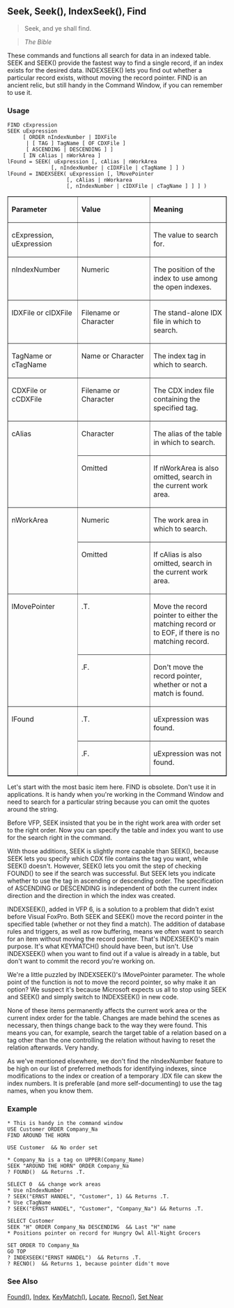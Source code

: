 ## Seek, Seek(), IndexSeek(), Find

>Seek, and ye shall find.

>*The Bible*

These commands and functions all search for data in an indexed table. SEEK and SEEK() provide the fastest way to find a single record, if an index exists for the desired data. INDEXSEEK() lets you find out whether a particular record exists, without moving the record pointer. FIND is an ancient relic, but still handy in the Command Window, if you can remember to use it.

### Usage

```foxpro
FIND cExpression
SEEK uExpression
     [ ORDER nIndexNumber | IDXFile
      | [ TAG ] TagName [ OF CDXFile ]
      [ ASCENDING | DESCENDING ] ]
     [ IN cAlias | nWorkArea ]
lFound = SEEK( uExpression [, cAlias | nWorkArea
              [, nIndexNumber | cIDXFile | cTagName ] ] )
lFound = INDEXSEEK( uExpression [, lMovePointer
                   [, cAlias | nWorkarea
                   [, nIndexNumber | cIDXFile | cTagName ] ] ] )
```
<table border cellspacing=0 cellpadding=0 width=100%>
<tr>
  <td width=32% valign=top>
  <p><b>Parameter</b></p>
  </td>
  <td width=23% valign=top>
  <p><b>Value</b></p>
  </td>
  <td width=45% valign=top>
  <p><b>Meaning</b></p>
  </td>
 </tr>
<tr>
  <td width=32% valign=top>
  <p>cExpression, uExpression</p>
  </td>
  <td width=23% valign=top>
  &nbsp;</td>
  <td width=45% valign=top>
  <p>The value to search for.</p>
  </td>
 </tr>
<tr>
  <td width=32% valign=top>
  <p>nIndexNumber</p>
  </td>
  <td width=23% valign=top>
  <p>Numeric</p>
  </td>
  <td width=45% valign=top>
  <p>The position of the index to use among the open indexes.</p>
  </td>
 </tr>
<tr>
  <td width=32% valign=top>
  <p>IDXFile or cIDXFile</p>
  </td>
  <td width=23% valign=top>
  <p>Filename or Character</p>
  </td>
  <td width=45% valign=top>
  <p>The stand-alone IDX file in which to search.</p>
  </td>
 </tr>
<tr>
  <td width=32% valign=top>
  <p>TagName or cTagName</p>
  </td>
  <td width=23% valign=top>
  <p>Name or Character</p>
  </td>
  <td width=45% valign=top>
  <p>The index tag in which to search.</p>
  </td>
 </tr>
<tr>
  <td width=32% valign=top>
  <p>CDXFile or cCDXFile</p>
  </td>
  <td width=23% valign=top>
  <p>Filename or Character</p>
  </td>
  <td width=45% valign=top>
  <p>The CDX index file containing the specified tag.</p>
  </td>
 </tr>
<tr>
  <td width=32% rowspan=2 valign=top>
  <p>cAlias</p>
  </td>
  <td width=23% valign=top>
  <p>Character</p>
  </td>
  <td width=45% valign=top>
  <p>The alias of the table in which to search.</p>
  </td>
 </tr>
<tr>
  <td width=33% valign=top>
  <p>Omitted</p>
  </td>
  <td width=67% valign=top>
  <p>If nWorkArea is also omitted, search in the current work area.</p>
  </td>
 </tr>
<tr>
  <td width=32% rowspan=2 valign=top>
  <p>nWorkArea</p>
  </td>
  <td width=23% valign=top>
  <p>Numeric</p>
  </td>
  <td width=45% valign=top>
  <p>The work area in which to search.</p>
  </td>
 </tr>
<tr>
  <td width=33% valign=top>
  <p>Omitted</p>
  </td>
  <td width=67% valign=top>
  <p>If cAlias is also omitted, search in the current work area.</p>
  </td>
 </tr>
<tr>
  <td width=32% rowspan=2 valign=top>
  <p>lMovePointer</p>
  </td>
  <td width=23% valign=top>
  <p>.T.</p>
  </td>
  <td width=45% valign=top>
  <p>Move the record pointer to either the matching record or to EOF, if there is no matching record.</p>
  </td>
 </tr>
<tr>
  <td width=33% valign=top>
  <p>.F.</p>
  </td>
  <td width=67% valign=top>
  <p>Don't move the record pointer, whether or not a match is found. </p>
  </td>
 </tr>
<tr>
  <td width=32% rowspan=2 valign=top>
  <p>lFound</p>
  </td>
  <td width=23% valign=top>
  <p>.T.</p>
  </td>
  <td width=45% valign=top>
  <p>uExpression was found.</p>
  </td>
 </tr>
<tr>
  <td width=33% valign=top>
  <p>.F.</p>
  </td>
  <td width=67% valign=top>
  <p>uExpression was not found.</p>
  </td>
 </tr>
</table>

Let's start with the most basic item here. FIND is obsolete. Don't use it in applications. It is handy when you're working in the Command Window and need to search for a particular string because you can omit the quotes around the string.

Before VFP, SEEK insisted that you be in the right work area with order set to the right order. Now you can specify the table and index you want to use for the search right in the command. 

With those additions, SEEK is slightly more capable than SEEK(), because SEEK lets you specify which CDX file contains the tag you want, while SEEK() doesn't. However, SEEK() lets you omit the step of checking FOUND() to see if the search was successful. But SEEK lets you indicate whether to use the tag in ascending or descending order. The specification of ASCENDING or DESCENDING is independent of both the current index direction and the direction in which the index was created.

INDEXSEEK(), added in VFP 6, is a solution to a problem that didn't exist before Visual FoxPro. Both SEEK and SEEK() move the record pointer in the specified table (whether or not they find a match). The addition of database rules and triggers, as well as row buffering, means we often want to search for an item without moving the record pointer. That's INDEXSEEK()'s main purpose. It's what KEYMATCH() should have been, but isn't. Use INDEXSEEK() when you want to find out if a value is already in a table, but don't want to commit the record you're working on. 

We're a little puzzled by INDEXSEEK()'s lMovePointer parameter. The whole point of the function is not to move the record pointer, so why make it an option? We suspect it's because Microsoft expects us all to stop using SEEK and SEEK() and simply switch to INDEXSEEK() in new code.

None of these items permanently affects the current work area or the current index order for the table. Changes are made behind the scenes as necessary, then things change back to the way they were found. This means you can, for example, search the target table of a relation based on a tag other than the one controlling the relation without having to reset the relation afterwards. Very handy.

As we've mentioned elsewhere, we don't find the nIndexNumber feature to be high on our list of preferred methods for identifying indexes, since modifications to the index or creation of a temporary .IDX file can skew the index numbers. It is preferable (and more self-documenting) to use the tag names, when you know them.

### Example

```foxpro
* This is handy in the command window
USE Customer ORDER Company_Na
FIND AROUND THE HORN

USE Customer  && No order set

* Company_Na is a tag on UPPER(Company_Name)
SEEK "AROUND THE HORN" ORDER Company_Na
? FOUND()  && Returns .T.

SELECT 0  && change work areas
* Use nIndexNumber
? SEEK("ERNST HANDEL", "Customer", 1) && Returns .T.
* Use cTagName
? SEEK("ERNST HANDEL", "Customer", "Company_Na") && Returns .T.

SELECT Customer
SEEK "H" ORDER Company_Na DESCENDING  && Last "H" name
* Positions pointer on record for Hungry Owl All-Night Grocers

SET ORDER TO Company_Na
GO TOP
? INDEXSEEK("ERNST HANDEL")  && Returns .T.
? RECNO()  && Returns 1, because pointer didn't move
```
### See Also

[Found()](s4g423.md), [Index](s4g074.md), [KeyMatch()](s4g269.md), [Locate](s4g042.md), [Recno()](s4g085.md), [Set Near](s4g268.md)